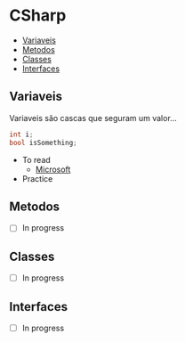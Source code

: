 # CSharp

- [Variaveis](#variaveis)
- [Metodos](#metodos)
- [Classes](#classes)
- [Interfaces](#interfaces)

## Variaveis
Variaveis são cascas que seguram um valor...
```C#
int i;
bool isSomething;
```
- To read
	- [Microsoft](https://learn.microsoft.com/pt-br/dotnet/csharp/language-reference/language-specification/variables)
- Practice

## Metodos
- [ ] In progress

## Classes
- [ ] In progress

## Interfaces
- [ ] In progress